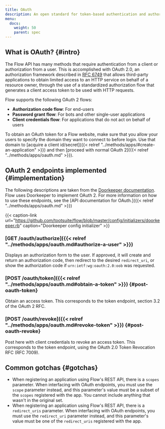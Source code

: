 ```yaml
---
title: OAuth
description: An open standard for token-based authentication and authorization on the Internet
menu:
  docs:
    weight: 50
    parent: spec
---
```


## What is OAuth? {#intro}

The Flow API has many methods that require authentication from a client or authorization from a user. This is accomplished with OAuth 2.0, an authorization framework described in [RFC 6749](https://tools.ietf.org/html/rfc6749) that allows third-party applications to obtain limited access to an HTTP service on behalf of a resource owner, through the use of a standardized authorization flow that generates a client access token to be used with HTTP requests.

Flow supports the following OAuth 2 flows:

* **Authorization code flow**: For end-users
* **Password grant flow**: For bots and other single-user applications
* **Client credentials flow**: For applications that do not act on behalf of users

To obtain an OAuth token for a Flow website, make sure that you allow your users to specify the domain they want to connect to before login. Use that domain to [acquire a client id/secret]({{< relref "../methods/apps/#create-an-application" >}}) and then [proceed with normal OAuth 2]({{< relref "../methods/apps/oauth.md" >}}).

## OAuth 2 endpoints implemented {#implementation}

The following descriptions are taken from the [Doorkeeper documentation](https://github.com/doorkeeper-gem/doorkeeper/wiki/API-endpoint-descriptions-and-examples). Flow uses Doorkeeper to implement OAuth 2. For more information on how to use these endpoints, see the [API documentation for OAuth.]({{< relref "../methods/apps/oauth.md" >}})

{{< caption-link url="https://github.com/tootsuite/flow/blob/master/config/initializers/doorkeeper.rb" caption="Doorkeeper config initializer" >}}

### [GET /oauth/authorize]({{< relref "../methods/apps/oauth.md#authorize-a-user" >}})

Displays an authorization form to the user. If approved, it will create and return an authorization code, then redirect to the desired `redirect_uri`, or show the authorization code if `urn:ietf:wg:oauth:2.0:oob` was requested.

### [POST /oauth/token]({{< relref "../methods/apps/oauth.md#obtain-a-token" >}}) {#post-oauth-token}

Obtain an access token. This corresponds to the token endpoint, section 3.2 of the OAuth 2 RFC.

### [POST /oauth/revoke]({{< relref "../methods/apps/oauth.md#revoke-token" >}}) {#post-oauth-revoke}

Post here with client credentials to revoke an access token. This corresponds to the token endpoint, using the OAuth 2.0 Token Revocation RFC \(RFC 7009\).

## Common gotchas {#gotchas}

* When registering an application using Flow's REST API, there is a `scopes` parameter. When interfacing with OAuth endpoints, you must use the `scope` parameter instead, and this parameter's value must be a subset of the `scopes` registered with the app. You cannot include anything that wasn't in the original set.
* When registering an application using Flow's REST API, there is a `redirect_uris` parameter. When interfacing with OAuth endpoints, you must use the `redirect_uri` parameter instead, and this parameter's value must be one of the `redirect_uris` registered with the app.


